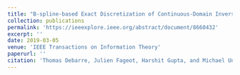 ```yaml
---
title: "B-spline-based Exact Discretization of Continuous-Domain Inverse Problems with Generalized TV Regularization"
collection: publications
permalink: 'https://ieeexplore.ieee.org/abstract/document/8660432'
excerpt: ''
date: 2019-03-05
venue: 'IEEE Transactions on Information Theory'
paperurl: ''
citation: 'Thomas Debarre, Julien Fageot, Harshit Gupta, and Michael Unser (2019). &quot; B-spline-based Exact Discretization of Continuous-Domain Inverse Problems with Generalized TV Regularization &quot; <i>IEEE Transactions on Information Theory</i>. 1(1).'
---
```

